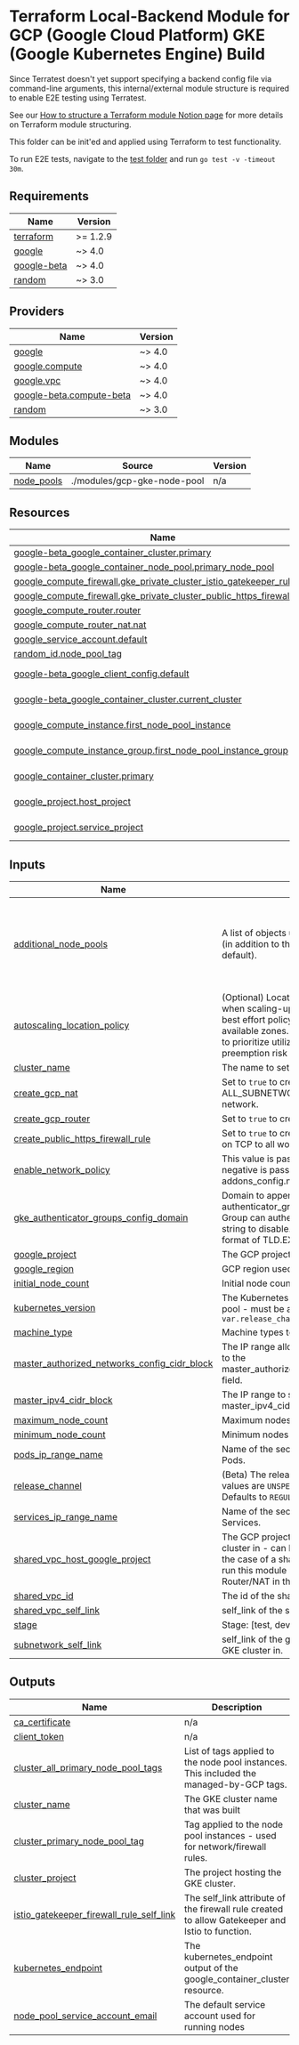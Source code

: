 # Terraform Local-Backend Module for GCP (Google Cloud Platform) GKE (Google Kubernetes Engine) Build

Since Terratest doesn't yet support specifying a backend config file via command-line arguments,
this internal/external module structure is required to enable E2E testing using Terratest.

See our [How to structure a Terraform module Notion page](https://www.notion.so/honestbank/How-to-structure-a-Terraform-module-31374a1594f84ef7b185ef4e06b36619)
for more details on Terraform module structuring.

This folder can be init'ed and applied using Terraform to test functionality.

To run E2E tests, navigate to the [test folder](../test) and run `go test -v -timeout 30m`.

<!-- BEGIN_TF_DOCS -->
## Requirements

| Name | Version |
|------|---------|
| <a name="requirement_terraform"></a> [terraform](#requirement\_terraform) | >= 1.2.9 |
| <a name="requirement_google"></a> [google](#requirement\_google) | ~> 4.0 |
| <a name="requirement_google-beta"></a> [google-beta](#requirement\_google-beta) | ~> 4.0 |
| <a name="requirement_random"></a> [random](#requirement\_random) | ~> 3.0 |

## Providers

| Name | Version |
|------|---------|
| <a name="provider_google"></a> [google](#provider\_google) | ~> 4.0 |
| <a name="provider_google.compute"></a> [google.compute](#provider\_google.compute) | ~> 4.0 |
| <a name="provider_google.vpc"></a> [google.vpc](#provider\_google.vpc) | ~> 4.0 |
| <a name="provider_google-beta.compute-beta"></a> [google-beta.compute-beta](#provider\_google-beta.compute-beta) | ~> 4.0 |
| <a name="provider_random"></a> [random](#provider\_random) | ~> 3.0 |

## Modules

| Name | Source | Version |
|------|--------|---------|
| <a name="module_node_pools"></a> [node\_pools](#module\_node\_pools) | ./modules/gcp-gke-node-pool | n/a |

## Resources

| Name | Type |
|------|------|
| [google-beta_google_container_cluster.primary](https://registry.terraform.io/providers/hashicorp/google-beta/latest/docs/resources/google_container_cluster) | resource |
| [google-beta_google_container_node_pool.primary_node_pool](https://registry.terraform.io/providers/hashicorp/google-beta/latest/docs/resources/google_container_node_pool) | resource |
| [google_compute_firewall.gke_private_cluster_istio_gatekeeper_rules](https://registry.terraform.io/providers/hashicorp/google/latest/docs/resources/compute_firewall) | resource |
| [google_compute_firewall.gke_private_cluster_public_https_firewall_rule](https://registry.terraform.io/providers/hashicorp/google/latest/docs/resources/compute_firewall) | resource |
| [google_compute_router.router](https://registry.terraform.io/providers/hashicorp/google/latest/docs/resources/compute_router) | resource |
| [google_compute_router_nat.nat](https://registry.terraform.io/providers/hashicorp/google/latest/docs/resources/compute_router_nat) | resource |
| [google_service_account.default](https://registry.terraform.io/providers/hashicorp/google/latest/docs/resources/service_account) | resource |
| [random_id.node_pool_tag](https://registry.terraform.io/providers/hashicorp/random/latest/docs/resources/id) | resource |
| [google-beta_google_client_config.default](https://registry.terraform.io/providers/hashicorp/google-beta/latest/docs/data-sources/google_client_config) | data source |
| [google-beta_google_container_cluster.current_cluster](https://registry.terraform.io/providers/hashicorp/google-beta/latest/docs/data-sources/google_container_cluster) | data source |
| [google_compute_instance.first_node_pool_instance](https://registry.terraform.io/providers/hashicorp/google/latest/docs/data-sources/compute_instance) | data source |
| [google_compute_instance_group.first_node_pool_instance_group](https://registry.terraform.io/providers/hashicorp/google/latest/docs/data-sources/compute_instance_group) | data source |
| [google_container_cluster.primary](https://registry.terraform.io/providers/hashicorp/google/latest/docs/data-sources/container_cluster) | data source |
| [google_project.host_project](https://registry.terraform.io/providers/hashicorp/google/latest/docs/data-sources/project) | data source |
| [google_project.service_project](https://registry.terraform.io/providers/hashicorp/google/latest/docs/data-sources/project) | data source |

## Inputs

| Name | Description | Type | Default | Required |
|------|-------------|------|---------|:--------:|
| <a name="input_additional_node_pools"></a> [additional\_node\_pools](#input\_additional\_node\_pools) | A list of objects used to configure additional node pools (in addition to the primary one created by this module by default). | <pre>list(object({<br>    name               = string<br>    machine_type       = string<br>    minimum_node_count = string<br>    maximum_node_count = string<br>    tags               = list(string)<br>  }))</pre> | `[]` | no |
| <a name="input_autoscaling_location_policy"></a> [autoscaling\_location\_policy](#input\_autoscaling\_location\_policy) | (Optional) Location policy specifies the algorithm used when scaling-up the node pool. \ "BALANCED" - Is a best effort policy that aims to balance the sizes of available zones. \ "ANY" - Instructs the cluster autoscaler to prioritize utilization of unused reservations, and reduce preemption risk for Spot VMs. | `string` | `"BALANCED"` | no |
| <a name="input_cluster_name"></a> [cluster\_name](#input\_cluster\_name) | The name to set on the GKE cluster. | `string` | n/a | yes |
| <a name="input_create_gcp_nat"></a> [create\_gcp\_nat](#input\_create\_gcp\_nat) | Set to `true` to create an Internet NAT for ALL\_SUBNETWORKS\_ALL\_IP\_RANGES in the VPC network. | `bool` | n/a | yes |
| <a name="input_create_gcp_router"></a> [create\_gcp\_router](#input\_create\_gcp\_router) | Set to `true` to create a router in the VPC network. | `bool` | n/a | yes |
| <a name="input_create_public_https_firewall_rule"></a> [create\_public\_https\_firewall\_rule](#input\_create\_public\_https\_firewall\_rule) | Set to `true` to create a firewall rule allowing 0.0.0.0/0:443 on TCP to all worker nodes. | `bool` | n/a | yes |
| <a name="input_enable_network_policy"></a> [enable\_network\_policy](#input\_enable\_network\_policy) | This value is passed to network\_policy.enabled and the negative is passed to addons\_config.network\_policy\_config.disabled. | `bool` | n/a | yes |
| <a name="input_gke_authenticator_groups_config_domain"></a> [gke\_authenticator\_groups\_config\_domain](#input\_gke\_authenticator\_groups\_config\_domain) | Domain to append to `gke-security-groups` to pass to authenticator\_groups\_config so members of that Google Group can authenticate to the cluster. Pass an empty string to disable. Domain passed here should be in the format of TLD.EXTENSION. | `string` | n/a | yes |
| <a name="input_google_project"></a> [google\_project](#input\_google\_project) | The GCP project to use for this run | `any` | n/a | yes |
| <a name="input_google_region"></a> [google\_region](#input\_google\_region) | GCP region used to create all resources in this run | `any` | n/a | yes |
| <a name="input_initial_node_count"></a> [initial\_node\_count](#input\_initial\_node\_count) | Initial node count, per-zone for regional clusters. | `any` | n/a | yes |
| <a name="input_kubernetes_version"></a> [kubernetes\_version](#input\_kubernetes\_version) | The Kubernetes version to install on the master and node pool - must be a valid version from the specified `var.release_channel` | `string` | n/a | yes |
| <a name="input_machine_type"></a> [machine\_type](#input\_machine\_type) | Machine types to use for the node pool. | `any` | n/a | yes |
| <a name="input_master_authorized_networks_config_cidr_block"></a> [master\_authorized\_networks\_config\_cidr\_block](#input\_master\_authorized\_networks\_config\_cidr\_block) | The IP range allowed to access the control plane, passed to the master\_authorized\_network\_config.cidr\_blocks.cidr\_block field. | `any` | n/a | yes |
| <a name="input_master_ipv4_cidr_block"></a> [master\_ipv4\_cidr\_block](#input\_master\_ipv4\_cidr\_block) | The IP range to set for master nodes, passed to master\_ipv4\_cidr\_block - /28 required by Google. | `any` | n/a | yes |
| <a name="input_maximum_node_count"></a> [maximum\_node\_count](#input\_maximum\_node\_count) | Maximum nodes for the node pool per-zone. | `any` | n/a | yes |
| <a name="input_minimum_node_count"></a> [minimum\_node\_count](#input\_minimum\_node\_count) | Minimum nodes for the node pool per-zone. | `any` | n/a | yes |
| <a name="input_pods_ip_range_name"></a> [pods\_ip\_range\_name](#input\_pods\_ip\_range\_name) | Name of the secondary IP range used for Kubernetes Pods. | `string` | n/a | yes |
| <a name="input_release_channel"></a> [release\_channel](#input\_release\_channel) | (Beta) The release channel of this cluster. Accepted values are `UNSPECIFIED`, `RAPID`, `REGULAR` and `STABLE`. Defaults to `REGULAR`. | `string` | n/a | yes |
| <a name="input_services_ip_range_name"></a> [services\_ip\_range\_name](#input\_services\_ip\_range\_name) | Name of the secondary IP range used for Kubernetes Services. | `string` | n/a | yes |
| <a name="input_shared_vpc_host_google_project"></a> [shared\_vpc\_host\_google\_project](#input\_shared\_vpc\_host\_google\_project) | The GCP project that hosts the VPC to place the GKE cluster in - can be an in-project VPC or a shared VPC. In the case of a shared VPC, the Service Account used to run this module must have permissions to create a Router/NAT in the VPC host project. | `any` | n/a | yes |
| <a name="input_shared_vpc_id"></a> [shared\_vpc\_id](#input\_shared\_vpc\_id) | The id of the shared VPC. | `string` | n/a | yes |
| <a name="input_shared_vpc_self_link"></a> [shared\_vpc\_self\_link](#input\_shared\_vpc\_self\_link) | self\_link of the shared VPC to place the GKE cluster in. | `string` | n/a | yes |
| <a name="input_stage"></a> [stage](#input\_stage) | Stage: [test, dev, prod...] used as prefix for all resources. | `string` | `"test"` | no |
| <a name="input_subnetwork_self_link"></a> [subnetwork\_self\_link](#input\_subnetwork\_self\_link) | self\_link of the google\_compute\_subnetwork to place the GKE cluster in. | `string` | n/a | yes |

## Outputs

| Name | Description |
|------|-------------|
| <a name="output_ca_certificate"></a> [ca\_certificate](#output\_ca\_certificate) | n/a |
| <a name="output_client_token"></a> [client\_token](#output\_client\_token) | n/a |
| <a name="output_cluster_all_primary_node_pool_tags"></a> [cluster\_all\_primary\_node\_pool\_tags](#output\_cluster\_all\_primary\_node\_pool\_tags) | List of tags applied to the node pool instances. This included the managed-by-GCP tags. |
| <a name="output_cluster_name"></a> [cluster\_name](#output\_cluster\_name) | The GKE cluster name that was built |
| <a name="output_cluster_primary_node_pool_tag"></a> [cluster\_primary\_node\_pool\_tag](#output\_cluster\_primary\_node\_pool\_tag) | Tag applied to the node pool instances - used for network/firewall rules. |
| <a name="output_cluster_project"></a> [cluster\_project](#output\_cluster\_project) | The project hosting the GKE cluster. |
| <a name="output_istio_gatekeeper_firewall_rule_self_link"></a> [istio\_gatekeeper\_firewall\_rule\_self\_link](#output\_istio\_gatekeeper\_firewall\_rule\_self\_link) | The self\_link attribute of the firewall rule created to allow Gatekeeper and Istio to function. |
| <a name="output_kubernetes_endpoint"></a> [kubernetes\_endpoint](#output\_kubernetes\_endpoint) | The kubernetes\_endpoint output of the google\_container\_cluster resource. |
| <a name="output_node_pool_service_account_email"></a> [node\_pool\_service\_account\_email](#output\_node\_pool\_service\_account\_email) | The default service account used for running nodes |
<!-- END_TF_DOCS -->
